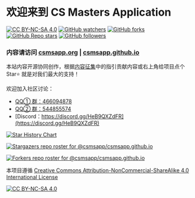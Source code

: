 # 欢迎来到 CS Masters Application

[![CC BY-NC-SA 4.0][cc-by-nc-sa-shield]][cc-by-nc-sa] 
[![GitHub watchers](https://img.shields.io/github/watchers/csmsapp/csmsapp.github.io?style=social)](https://github.com/csmsapp/csmsapp.github.io/subscription)
[![GitHub forks](https://img.shields.io/github/forks/csmsapp/csmsapp.github.io?style=social)](https://github.com/csmsapp/csmsapp.github.io/fork)
[![GitHub Repo stars](https://img.shields.io/github/stars/csmsapp/csmsapp.github.io?style=social)](https://github.com/csmsapp/csmsapp.github.io)
[![GitHub followers](https://img.shields.io/github/followers/xichenpan?style=social)](https://github.com/xichenpan)

### 内容请访问 [csmsapp.org](https://csmsapp.org/) | [csmsapp.github.io](https://csmsapp.github.io/)

本站内容开源协同创作，根据[内容征集](https://csmsapp.org/contribute/)中的指引贡献内容或右上角给项目点个 Star:star: 就是对我们最大的支持！

欢迎加入社区讨论：

- [QQ① 群：466094878](https://jq.qq.com/?_wv=1027&k=2ui21aMW)
- [QQ② 群：544855574](https://jq.qq.com/?_wv=1027&k=ujTUjy2N)
- [Discord：https://discord.gg/HeB9QXZdFR](https://discord.gg/HeB9QXZdFR)

[![Star History Chart](https://api.star-history.com/svg?repos=csmsapp/csmsapp.github.io&type=Date)](https://star-history.com/#csmsapp/csmsapp.github.io&Date)

[![Stargazers repo roster for @csmsapp/csmsapp.github.io](https://reporoster.com/stars/csmsapp/csmsapp.github.io)](https://github.com/csmsapp/csmsapp.github.io/stargazers)

[![Forkers repo roster for @csmsapp/csmsapp.github.io](https://reporoster.com/forks/csmsapp/csmsapp.github.io)](https://github.com/csmsapp/csmsapp.github.io/network/members)

本项目遵循 [Creative Commons Attribution-NonCommercial-ShareAlike 4.0 International License][cc-by-nc-sa]

[![CC BY-NC-SA 4.0][cc-by-nc-sa-image]][cc-by-nc-sa]

[cc-by-nc-sa]: http://creativecommons.org/licenses/by-nc-sa/4.0/
[cc-by-nc-sa-image]: https://licensebuttons.net/l/by-nc-sa/4.0/88x31.png
[cc-by-nc-sa-shield]: https://img.shields.io/badge/License-CC%20BY--NC--SA%204.0-lightgrey.svg
